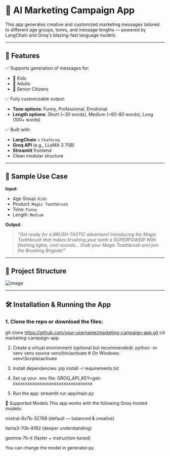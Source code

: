 # 📣 AI Marketing Campaign App

This app generates creative and customized marketing messages tailored to different age groups, tones, and message lengths — powered by LangChain and Groq's blazing-fast language models.

---

## 🚀 Features

✅ Supports generation of messages for:
- 👶 Kids
- 👩 Adults
- 👴 Senior Citizens

✅ Fully customizable output:
- **Tone options**: Funny, Professional, Emotional
- **Length options**: Short (~30 words), Medium (~60-80 words), Long (100+ words)

✅ Built with:
- **LangChain** + `ChatGroq`
- **Groq API** (e.g., LLaMA 3 70B)
- **Streamlit** frontend
- Clean modular structure

---

## 🧪 Sample Use Case

**Input**:
- Age Group: `Kids`
- Product: `Magic Toothbrush`
- Tone: `Funny`
- Length: `Medium`

**Output**:
> *"Get ready for a BRUSH-TASTIC adventure! Introducing the Magic Toothbrush that makes brushing your teeth a SUPERPOWER! With flashing lights, cool sounds... Grab your Magic Toothbrush and join the Brushing Brigade!"*

---

## 🧱 Project Structure


![image](https://github.com/user-attachments/assets/1e4db31c-89fa-4358-a2f1-e32541200010)



---

## 🛠️ Installation & Running the App

### 1. Clone the repo or download the files:

git clone https://github.com/your-username/marketing-campaign-app.git
cd marketing-campaign-app

2. Create a virtual environment (optional but recommended):
python -m venv venv
source venv/bin/activate      # On Windows: venv\Scripts\activate

3. Install dependencies:
pip install -r requirements.txt

4. Set up your .env file:
GROQ_API_KEY=gsk-xxxxxxxxxxxxxxxxxxxxxxxxxxxxxxxxx

5. Run the app:
streamlit run app/main.py


🧠 Supported Models
This app works with the following Groq-hosted models:

mixtral-8x7b-32768 (default — balanced & creative)

llama3-70b-8192 (deeper understanding)

gemma-7b-it (faster + instruction-tuned)

You can change the model in generator.py.

